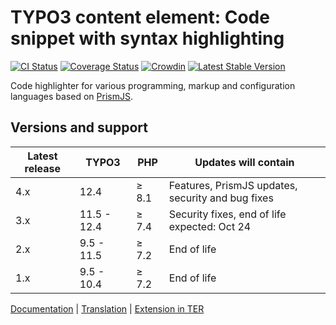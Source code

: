 # TYPO3 content element: Code snippet with syntax highlighting

[![CI Status](https://github.com/brotkrueml/codehighlight/workflows/CI/badge.svg?branch=main)](https://github.com/brotkrueml/codehighlight/actions?query=workflow%3ACI)
[![Coverage Status](https://coveralls.io/repos/github/brotkrueml/codehighlight/badge.svg?branch=main)](https://coveralls.io/github/brotkrueml/codehighlight?branch=main)
[![Crowdin](https://badges.crowdin.net/typo3-extension-codehighlight/localized.svg)](https://crowdin.com/project/typo3-extension-codehighlight)
[![Latest Stable Version](https://poser.pugx.org/brotkrueml/codehighlight/v/stable)](https://packagist.org/packages/brotkrueml/codehighlight)

Code highlighter for various programming, markup and configuration languages based on [PrismJS](https://prismjs.com/).

## Versions and support

| Latest release | TYPO3       | PHP   | Updates will contain                              |
|----------------|-------------|-------|---------------------------------------------------|
| 4.x            | 12.4        | ≥ 8.1 | Features, PrismJS updates, security and bug fixes |
| 3.x            | 11.5 - 12.4 | ≥ 7.4 | Security fixes, end of life expected: Oct 24      |
| 2.x            | 9.5 - 11.5  | ≥ 7.2 | End of life                                       |
| 1.x            | 9.5 - 10.4  | ≥ 7.2 | End of life                                       |

[Documentation](https://docs.typo3.org/p/brotkrueml/codehighlight/main/en-us/) |
[Translation](https://crowdin.com/project/typo3-extension-codehighlight) |
[Extension in TER](https://extensions.typo3.org/extension/codehighlight)
